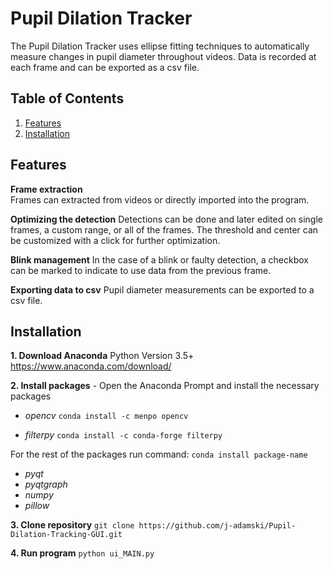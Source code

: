 # Pupil Dilation Tracker

The Pupil Dilation Tracker uses ellipse fitting techniques to automatically measure changes in pupil diameter throughout videos. Data is recorded at each frame and can be exported as a csv file.

## Table of Contents
1. [Features](#features)
2. [Installation](#installation)

## Features
**Frame extraction**  
Frames can extracted from videos or directly imported into the program.

**Optimizing the detection**
Detections can be done and later edited on single frames, a custom range, or all of the frames. The threshold and center can be customized with a click for further optimization. 

**Blink management** 
In the case of a blink or faulty detection, a checkbox can be marked to indicate to use data from the previous frame.

**Exporting data to csv**
Pupil diameter measurements can be exported to a csv file.

## Installation

**1. Download Anaconda** Python Version 3.5+  https://www.anaconda.com/download/

**2. Install packages** - Open the Anaconda Prompt and install the necessary packages

- *opencv* `conda install -c menpo opencv`

- *filterpy* `conda install -c conda-forge filterpy`

For the rest of the packages run command: `conda install package-name`
- *pyqt*
- *pyqtgraph*
- *numpy*
- *pillow*

**3. Clone repository**
`git clone https://github.com/j-adamski/Pupil-Dilation-Tracking-GUI.git`

**4. Run program**
`python ui_MAIN.py`
